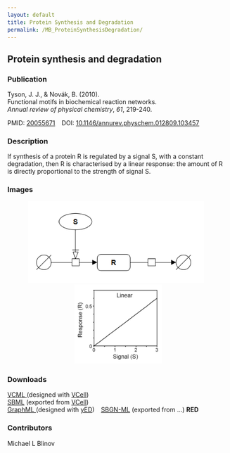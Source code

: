 ```yaml
---
layout: default
title: Protein Synthesis and Degradation
permalink: /MB_ProteinSynthesisDegradation/
---
```


## Protein synthesis and degradation
### Publication

Tyson, J. J., & Novák, B. (2010). 
<br>Functional motifs in biochemical reaction networks. 
<br><i>Annual review of physical chemistry</i>, <i>61</i>, 219-240.

PMID:  [20055671](https://www.ncbi.nlm.nih.gov/pubmed/20055671) &ensp; DOI: [10.1146/annurev.physchem.012809.103457](https://doi.org/10.1146/annurev.physchem.012809.103457)

### Description

If synthesis of a protein R is regulated by a signal S, with a constant degradation, then R is characterised by a 
linear response: the amount of R is directly proportional to the strength of signal S. 

### Images

<div class="img" style="font-size:90%; text-align:center;"> 
 <img src="/images/modelbricks/LinearSBGN.PNG" width="400"/> &ensp; 
 <img src="/images/modelbricks/LinearResponse.PNG" width="200"/><br />  
</div> 
 
 
### Downloads

<a href="/modelbricks/Tyson_2003_1a.vcml">VCML </a> (designed with [VCell](http://vcell.org)) &ensp;  
<a href="/modelbricks/Tyson_2003_1a.xml">SBML</a> (exported from [VCell](http://vcell.org)) <br />
<a href="/modelbricks/LinearResponse.graphml">GraphML </a> (designed with [yED](https://www.yworks.com/yed)) &ensp; 
<a href="/modelbricks/...">SBGN-ML</a> (exported from ...) <b>RED</b> &ensp;


### Contributors

Michael L Blinov



